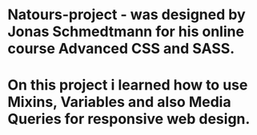 # Natours-project - was designed by Jonas Schmedtmann for his online course Advanced CSS and SASS.
# On this project i learned how to use Mixins, Variables and also Media Queries for responsive web design.
